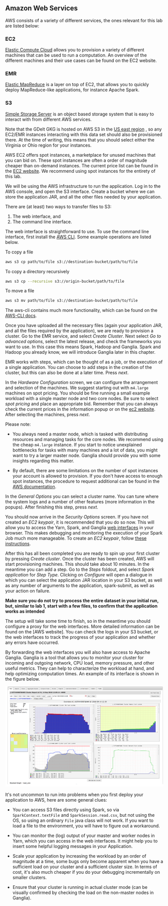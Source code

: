 ## Amazon Web Services

AWS consists of a variety of different services, the ones relevant for this lab
are listed below:

### EC2

[Elastic Compute Cloud](https://aws.amazon.com/ec2/) allows you to provision a variety of different
machines that can be used to run a computation. An overview of the
different machines and their use cases can be found on the EC2 website.

### EMR

[Elastic MapReduce](https://aws.amazon.com/emr/) is a layer on top of EC2, that allows you to quickly
deploy MapReduce-like applications, for instance Apache Spark.

### S3

[Simple Storage Server](https://aws.amazon.com/s3/) is an object based storage system that is easy to
interact with from different AWS services.

Note that the GDelt GKG is hosted on AWS S3 in the [US east region](https://aws.amazon.com/public-datasets/common-crawl/)
, so any EC2/EMR instances interacting with this data set should also be provisioned
there. At the time of writing, this means that you should select either the
Virginia or Ohio region for your instances.

AWS EC2 offers spot instances, a marketplace for unused machines that you can
bid on. These spot instances are often a order of magnitude cheaper than
on-demand instances. The current price list can be found in the [EC2 website](https://aws.amazon.com/ec2/spot/pricing/).
We recommend using spot instances for the entirety of this lab.

We will be using the AWS infrastructure to run the application. Log in to the AWS
console, and open the S3 interface. Create a bucket where we can store the
application JAR, and all the other files needed by your application.

There are (at least) two ways to transfer files to S3:

1.  The web interface, and
2.  The command line interface.

The web interface is straightforward to use. To use the command line interface,
first install the [AWS CLI](http://docs.aws.amazon.com/cli/latest/userguide/installing.html).
Some example operations are listed below.

To copy a file

```bash
aws s3 cp path/to/file s3://destination-bucket/path/to/file
```

To copy a directory recursively

```bash
aws s3 cp --recursive s3://origin-bucket/path/to/file
```

To move a file

```bash
aws s3 mv path/to/file s3://destination-bucket/path/to/file
```

The aws-cli contains much more functionality, which can be found on the
[AWS-CLI docs](https://aws.amazon.com/cli/).

Once you have uploaded all the necessary files (again your application JAR, and
all the files required by the application), we are ready to provision a
cluster. Go to the EMR service, and select _Create Cluster_. Next select _Go to
advanced options_, select the latest release, and check the frameworks you want
to use. In this case this means Spark, Hadoop and Ganglia. Spark and Hadoop you
already know, we will introduce Ganglia later in this chapter.

EMR works with steps, which can be thought of as a job, or the execution of a
single application. You can choose to add steps in the creation of the cluster,
but this can also be done at a later time. Press _next_.

In the _Hardware Configuration_ screen, we can configure the arrangement and
selection of the machines. We suggest starting out with `m4.large` machines on
spot pricing. You should be fine running a small example workload with a single
master node and two core nodes. Be sure to select _spot pricing_ and
place an appropriate bid. Remember that you can always check the current prices
in the information popup or on the [ec2 website](https://aws.amazon.com/ec2/spot/pricing/).
After selecting the machines, press _next_.

Please note:

- You always need a master node, which is tasked with distributing
  resources and managing tasks for the core nodes. We recommend using
  the cheap `m4.large` instance. If you start to notice unexplained
  bottlenecks for tasks with many machines and a lot of data, you might want
  to try a larger master node. Ganglia should provide you with some insights
  regarding this matter.

- By default, there are some limitations on the number of spot instances
  your account is allowed to provision. If you don't have access to enough
  spot instances, the procedure to request additional can be found in the
  [AWS documentation](http://docs.aws.amazon.com/AWSEC2/latest/UserGuide/using-spot-limits.html).

In the _General Options_ you can select a cluster name. You can tune where the
system logs and a number of other features (more information in the popups).
After finishing this step, press _next_.

You should now arrive in the _Security Options_ screen. If you have not created
an _EC2 keypair_, it is recommended that you do so now. This will allow you to
access the Yarn, Spark, and Ganglia [web interfaces](https://docs.aws.amazon.com/emr/latest/ManagementGuide/emr-web-interfaces.html)
in your browser. This makes debugging and monitoring the execution of your Spark Job much more manageable.
To create an _EC2 keypair_, follow [these instructions](https://docs.aws.amazon.com/AWSEC2/latest/UserGuide/ec2-key-pairs.html).

After this has all been completed you are ready to spin up your first cluster
by pressing _Create cluster_. Once the cluster has been created, AWS will start
provisioning machines. This should take about 10 minutes. In the meantime you
can add a step. Go to the _Steps_ foldout, and select _Spark application_ for
_Step Type_. Clicking on _Configure_ will open a dialogue in which you can
select the application JAR location in your S3 bucket, as well as any number
of arguments to the application, spark-submit, as well as your action on
failure.

**Make sure you do not try to process the entire dataset in your
initial run, but, similar to lab 1, start with a few files, to confirm that the
application works as intended**

The setup will take some time to finish, so in the meantime you should
configure a proxy for the web interfaces. More detailed information can be
found on the [AWS website]. You can check the logs in your S3 bucket, or the
web interfaces to track the progress of your application and whether any errors
have occurred.

By forwarding the web interfaces you will also have access to Apache Ganglia.
Ganglia is a tool that allows you to monitor your cluster for incoming and
outgoing network, CPU load, memory pressure, and other useful metrics. They can
help to characterize the workload at hand, and help optimizing computation
times. An example of its interface is shown in the figure below.

![Ganglia screenshot](../assets/images/ganglia.png)

It's not uncommon to run into problems when you first deploy your application
to AWS, here are some general clues:

- You can access S3 files directly using Spark, so via
  `SparkContext.textFile` and `SparkSession.read.csv`, but not using the OS,
  so using an ordinary `File` java class will not work. If you want to load a
  file to the environment, you will have to figure out a workaround.

- You can monitor the (log) output of your master and worker nodes in Yarn,
  which you can access in the web interfaces. It might help you to insert
  some helpful logging messages in your Application.

- Scale your application by increasing the workload by an order of magnitude
  at a time, some bugs only become apparent when you have a sufficient load
  on your cluster and a sufficient cluster size. In terms of cost, it's also
  much cheaper if you do your debugging incrementally on smaller clusters.

- Ensure that your cluster is running in actual cluster mode (can be visually
  confirmed by checking the load on the non-master nodes in Ganglia).
